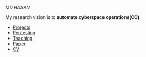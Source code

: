 

_MD HASAN_

My research vision is to **automate** **cyberspace operations(CO)**. 

- [Projects](pages/projects/projects.md)
- [Pentesting](pages/pentesting/pentesting.md)
- [Teaching](pages/teaching/teaching.md)
- [Paper](pages/paper/paper.md)
- [CV](pages/cv/cv.md)

